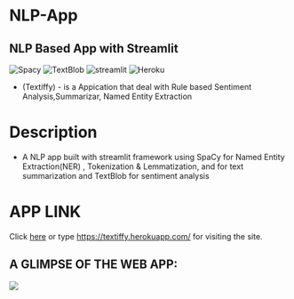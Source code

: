 # NLP-App
## NLP Based App with Streamlit
![Spacy](https://img.shields.io/badge/Spacy-v2.3.1-blue) ![TextBlob](https://img.shields.io/badge/TextBlob-v%200.15.3-green) ![streamlit](https://img.shields.io/badge/streamlit-0.62.0-orange) ![Heroku](https://img.shields.io/badge/Heroku-Cloud%20Application%20Platform-blue)
+ (Textiffy) - is a Appication that deal with Rule based Sentiment Analysis,Summarizar, Named Entity Extraction

# Description
+ A NLP app built with streamlit framework using SpaCy for Named Entity Extraction(NER) , Tokenization & Lemmatization, and for text summarization and TextBlob for sentiment analysis 


# APP LINK
Click <a href="https://textiffy.herokuapp.com/">here</a>  or type https://textiffy.herokuapp.com/ for visiting the site.

## A GLIMPSE OF THE WEB APP:
<img src='2021-10-31.png'></img>
